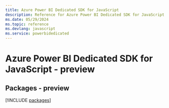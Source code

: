 ```yaml
---
title: Azure Power BI Dedicated SDK for JavaScript
description: Reference for Azure Power BI Dedicated SDK for JavaScript
ms.date: 05/29/2024
ms.topic: reference
ms.devlang: javascript
ms.service: powerbidedicated
---
```

# Azure Power BI Dedicated SDK for JavaScript - preview
## Packages - preview
[!INCLUDE [packages](power-bi-dedicated-index.md)]